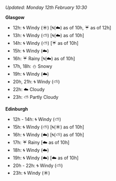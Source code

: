 *Updated: Monday 12th February 10:30*

**Glasgow**

* 12h: :cyclone: Windy (:sunny:) [:cyclone:(:cloud:) as of 10h, :umbrella: as of 12h]
* 13h: :cyclone: Windy (:partly_sunny:) [:cyclone:(:cloud:) as of 10h]
* 14h: :cyclone: Windy (:partly_sunny:) [:umbrella: as of 10h]
* 15h: :cyclone: Windy (:cloud:)
* 16h: :umbrella: Rainy [:cyclone:(:cloud:) as of 10h]
* 17h, 18h: :snowman: Snowy
* 19h: :cyclone: Windy (:cloud:)
* 20h, 21h: :cyclone: Windy (:partly_sunny:)
* 22h: :cloud: Cloudy
* 23h: :partly_sunny: Partly Cloudy

**Edinburgh**

* 12h - 14h: :cyclone: Windy (:partly_sunny:)
* 15h: :cyclone: Windy (:partly_sunny:) [:cyclone:(:sunny:) as of 10h]
* 16h: :cyclone: Windy (:cloud:) [:cyclone:(:partly_sunny:) as of 10h]
* 17h: :umbrella: Rainy [:cloud: as of 10h]
* 18h: :cyclone: Windy (:cloud:)
* 19h: :cyclone: Windy (:cloud:) [:cloud: as of 10h]
* 20h - 22h: :cyclone: Windy (:partly_sunny:)
* 23h: :cyclone: Windy (:sunny:)
